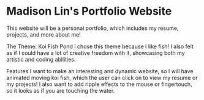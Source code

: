 # Madison Lin's Portfolio Website

This website will be a personal portfolio, which includes my resume, projects, and more about me!

The Theme: Koi Fish Pond
I chose this theme because I like fish! I also felt as if I could have a lot of creative freedom with it, showcasing both my artistic and coding abilities. 

Features
I want to make an interesting and dynamic website, so I will have animated moving koi fish, which the user can click on to view my resume or my projects! I also want to add ripple effects to the mouse or fingertouch, so it looks as if you are touching the water.
